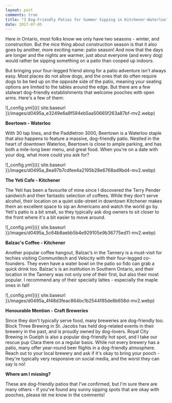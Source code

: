 ```yaml
---
layout: post
comments: true
title: "3 Dog-Friendly Patios for Summer Sipping in Kitchener-Waterloo"
date: 2017-07-05
---
```


Here in Ontario, most folks know we only have two seasons - winter, and construction. But the nice thing about construction season is that it also goes by another, more exciting name: patio season! And now that the days are longer and the nights are warmer, just about everyone (and every dog) would rather be sipping something on a patio than cooped up indoors.

But bringing your four-legged friend along for a patio adventure isn't always easy. Most places do not allow dogs, and the ones that do often require dogs to be tied up on the opposite side of the patio, meaning your seating options are limited to the tables around the edge. But there are a few stalwart dog-friendly establishments that welcome pooches with open arms. Here's a few of them:

![_config.yml]({{ site.baseurl }}/images/d0495a_e3249e6a8f594eb5aa50665f263a87bf-mv2.webp)

**Beertown - Waterloo**

With 30 tap lines, and the Paddletron 3000, Beertown is a Waterloo staple that also happens to feature a massive, dog-friendly patio. Nestled in the heart of downtown Waterloo, Beertown is close to ample parking, and has both a mile-long beer menu, and great food. When you're on a date with your dog, what more could you ask for?


![_config.yml]({{ site.baseurl }}/images/d0495a_8ea97b7cdfee4a2195b28e6768ad9bd4-mv2.webp)

**The Yeti Cafe - Kitchener**

The Yeti has been a favourite of mine since I discovered the Terry Pender sandwich and their fantastic selection of coffees. While they don't serve alcohol, their location on a quiet side-street in downtown Kitchener makes them an excellent space to sip an Americano and watch the world go by. Yeti's patio is a bit small, so they typically ask dog owners to sit closer to the front where it's a bit easier to move around.

![_config.yml]({{ site.baseurl }}/images/d0495a_5c64b8aebb5b4e929105e9b36775ed11-mv2.webp)

**Balzac's Coffee - Kitchener**

Another popular coffee hangout, Balzac’s in the Tannery is a must-visit for techies visiting Communitech and Velocity with their four-legged co-founders. They even have a water bowl on the patio so fido can grab a quick drink too. Balzac's is an institution in Southern Ontario, and their location in the Tannery was not only one of their first, but also their most popular. I recommend any of their specialty lattes - especially the maple ones in fall!

![_config.yml]({{ site.baseurl }}/images/d0495a_4f48d3feac864bc1b2544f85de8b658d-mv2.webp)

**Honourable Mention - Craft Breweries**

Since they don't typically serve food, many breweries are dog-friendly too. Block Three Brewing in St. Jacobs has held dog-related events in their brewery in the past, and is proudly owned by dog-lovers. Royal City Brewing in Guelph is also a popular dog-friendly hot spot, and I take our rescue pup Clara there on a regular basis. While not every brewery has a patio, many offer year-round beer flights in a dog-friendly atmosphere. Reach out to your local brewery and ask if it's okay to bring your pooch - they're typically very responsive on social media, and the worst they can say is no!

**Where am I missing?**

These are dog-friendly patios that I've confirmed, but I'm sure there are many others - if you've found any sunny sipping spots that are okay with pooches, please let me know in the comments!
